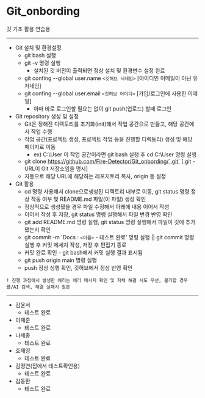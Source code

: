 # Git_onbording
깃 기초 활용 연습용
* * *
- Git 설치 및 환경설정
  - git bash 실행
  - git -v 명령 실행
    - 설치된 깃 버전이 출력되면 정상 설치 및 환경변수 설정 완료
  - git confing --global user.name `<깃허브 닉네임>` [아이디인 이메일이 아닌 유저네임]
  - git confing --global user.email `<깃허브 아이디>` [가입/로그인에 사용한 이메일]
    - 아마 바로 로그인할 필요는 없이 git push(업로드) 할때 로그인
- Git repository 생성 및 설정
  - Git은 정해진 디렉토리를 초기화(init)해서 작업 공간으로 만들고, 해당 공간에서 작업 수행
  - 작업 공간(프로젝트 생성, 프로젝트 작업 등을 진행할 디렉토리) 생성 및 해당 페이지로 이동
    - ex) C:\\User 이 작업 공간이라면 git bash 실행 후 cd C:\\User 명령 실행
  - git clone https://github.com/Fire-Detector/Git_onbording/`.git` [.git - URL이 Git 저장소임을 명시]
  - 자동으로 해당 URL에 해당하는 레포지토리 복사, origin 등 설정
- Git 활용
  - cd 명령 사용해서 clone으로생성된 디렉토리 내부로 이동, git status 명령 정상 작동 여부 및 README.md 파일(이 파일) 생성 확인
  - 정상적으로 생성됐을 경우 파일 수정해서 아래에 내용 이어서 작성
  - 이어서 작성 후 저장, git status 명령 실행해서 파일 변경 반영 확인
  - git add README.md 명령 실행, git status 명령 실행해서 파일이 깃에 추가됐는지 확인
  - git commit -m 'Docs : `<이름>` - 테스트 완료' 명령 실행 || git commit 명령 실행 후 커밋 메세지 작성, 저장 후 편집기 종료
  - 커밋 완료 확인 - git bash에서 커밋 실행 결과 표시됨
  - git push origin main 명령 실행
  - push 정상 싱행 확인, 깃허브에서 정상 반영 확인
```
! 진행 과정에서 발생한 에러는 에러 메시지 확인 및 자체 해결 시도 우선, 불가할 경우 웹/AI 검색, 해결 실패시 질문
```
* * *
- 김윤서
  - 테스트 완료
- 이재준
  - 테스트 완료
- 나세종
  - 테스트 완료
- 호재영
  - 테스트 완료
- 김정연(집에서 테스트확인용)
  - 테스트 완료
- 김동환
  - 테스트 완료
